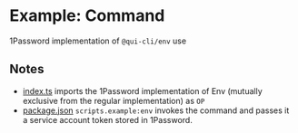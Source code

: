 # Example: Command

1Password implementation of `@qui-cli/env` use

## Notes

- [index.ts](./src/index.ts) imports the 1Password implementation of Env (mutually exclusive from the regular implementation) as `OP`
- [package.json](./package.json) `scripts.example:env` invokes the command and passes it a service account token stored in 1Password.
